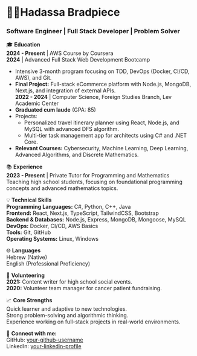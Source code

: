 # 👩‍💻Hadassa Bradpiece  
### Software Engineer | Full Stack Developer | Problem Solver  

🎓 **Education**  
**2024 - Present** | AWS Course by Coursera  
**2024** | Advanced Full Stack Web Development Bootcamp  
   - Intensive 3-month program focusing on TDD, DevOps (Docker, CI/CD, AWS), and Git.  
   - **Final Project:** Full-stack eCommerce platform with Node.js, MongoDB, Next.js, and integration of external APIs.  
**2022 - 2024** | Computer Science, Foreign Studies Branch, Lev Academic Center  
   - **Graduated cum laude** (GPA: 85)  
   - Projects:  
     - Personalized travel itinerary planner using React, Node.js, and MySQL with advanced DFS algorithm.  
     - Multi-tier task management app for architects using C# and .NET Core.  
   - **Relevant Courses:** Cybersecurity, Machine Learning, Deep Learning, Advanced Algorithms, and Discrete Mathematics.  

📚 **Experience**  
**2023 - Present** | Private Tutor for Programming and Mathematics  
  Teaching high school students, focusing on foundational programming concepts and advanced mathematics topics.  

💡 **Technical Skills**  
**Programming Languages:** C#, Python, C++, Java  
**Frontend:** React, Next.js, TypeScript, TailwindCSS, Bootstrap  
**Backend & Databases:** Node.js, Express, MongoDB, Mongoose, MySQL  
**DevOps:** Docker, CI/CD, AWS Basics  
**Tools:** Git, GitHub  
**Operating Systems:** Linux, Windows  

🌐 **Languages**  
Hebrew (Native)  
English (Professional Proficiency)  

🤝 **Volunteering**  
**2021:** Content writer for high school social events.  
**2020:** Volunteer team manager for cancer patient fundraising.  

📈 **Core Strengths**  
Quick learner and adaptive to new technologies.  
Strong problem-solving and algorithmic thinking.  
Experience working on full-stack projects in real-world environments.  

🔗 **Connect with me:**  
GitHub: [your-github-username](https://github.com/your-github-username)  
LinkedIn: [your-linkedin-profile](https://linkedin.com/in/your-linkedin-profile)
